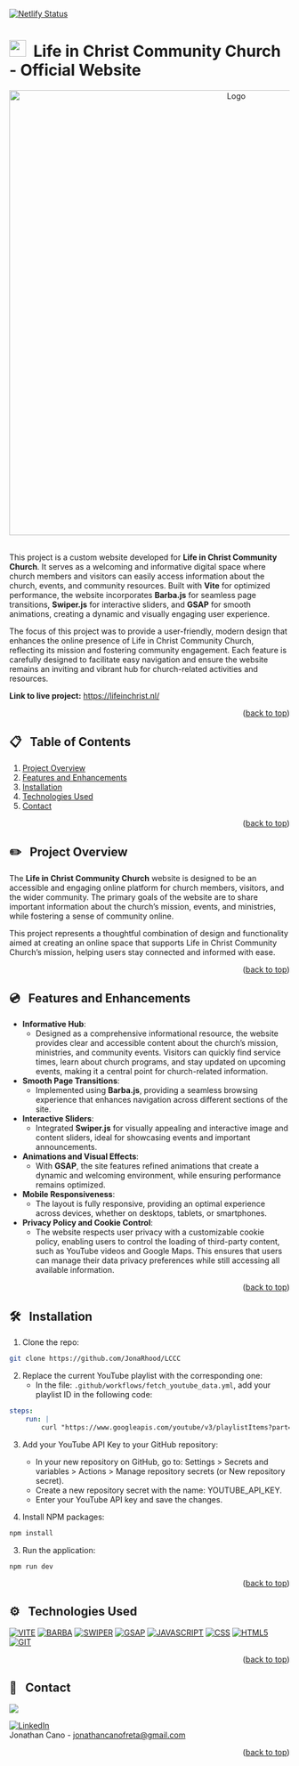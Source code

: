 <a id="readme-top"></a>

[![Netlify Status](https://api.netlify.com/api/v1/badges/3a8043ab-f8b2-495f-844b-192c62c3744c/deploy-status)](https://app.netlify.com/sites/lifeinchrist/deploys)

# <img src="https://i.giphy.com/media/v1.Y2lkPTc5MGI3NjExZHlxZnUzc3NlZm95YzU3Z3psOG41eGY2dTFzd2NmZ3V4bTdlZzVpZCZlcD12MV9pbnRlcm5hbF9naWZfYnlfaWQmY3Q9cw/gdTD9BIMWfPEnWmV4e/giphy.gif" width="30">&nbsp; Life in Christ Community Church - Official Website


<div align="center">
    <img src="/src/public/img/screenshotLCCC.jpg" alt="Logo" width="800" >
</div>
<br />

This project is a custom website developed for **Life in Christ Community Church**. It serves as a welcoming and informative digital space where church members and visitors can easily access information about the church, events, and community resources. Built with **Vite** for optimized performance, the website incorporates **Barba.js** for seamless page transitions, **Swiper.js** for interactive sliders, and **GSAP** for smooth animations, creating a dynamic and visually engaging user experience.

The focus of this project was to provide a user-friendly, modern design that enhances the online presence of Life in Christ Community Church, reflecting its mission and fostering community engagement. Each feature is carefully designed to facilitate easy navigation and ensure the website remains an inviting and vibrant hub for church-related activities and resources.



**Link to live project:** <a href="https://lifeinchrist.nl/">https://lifeinchrist.nl/</a><br/>



<p align="right">(<a href="#readme-top">back to top</a>)</p>

## 📋 &nbsp; Table of Contents

1. [Project Overview](#project-overview)
2. [Features and Enhancements](#features)
3. [Installation](#installation)
4. [Technologies Used](#technologies-used)
5. [Contact](#contact)

<p align="right">(<a href="#readme-top">back to top</a>)</p>


## ✏️ &nbsp; <a id="project-overview">Project Overview</a>

The **Life in Christ Community Church** website is designed to be an accessible and engaging online platform for church members, visitors, and the wider community. The primary goals of the website are to share important information about the church’s mission, events, and ministries, while fostering a sense of community online.

This project represents a thoughtful combination of design and functionality aimed at creating an online space that supports Life in Christ Community Church’s mission, helping users stay connected and informed with ease.

<p align="right">(<a href="#readme-top">back to top</a>)</p>

## 💿 &nbsp; <a id="features">Features and Enhancements</a>


- **Informative Hub**: 
    - Designed as a comprehensive informational resource, the website provides clear and accessible content about the church’s mission, ministries, and community events. Visitors can quickly find service times, learn about church programs, and stay updated on upcoming events, making it a central point for church-related information.
- **Smooth Page Transitions**: 
    - Implemented using **Barba.js**, providing a seamless browsing experience that enhances navigation across different sections of the site.
- **Interactive Sliders**: 
    - Integrated **Swiper.js** for visually appealing and interactive image and content sliders, ideal for showcasing events and important announcements.
- **Animations and Visual Effects**: 
    - With **GSAP**, the site features refined animations that create a dynamic and welcoming environment, while ensuring performance remains optimized.
- **Mobile Responsiveness**: 
    - The layout is fully responsive, providing an optimal experience across devices, whether on desktops, tablets, or smartphones.
- **Privacy Policy and Cookie Control**: 
    - The website respects user privacy with a customizable cookie policy, enabling users to control the loading of third-party content, such as YouTube videos and Google Maps. This ensures that users can manage their data privacy preferences while still accessing all available information.


<p align="right">(<a href="#readme-top">back to top</a>)</p>

## 🛠️ &nbsp; <a id="installation">Installation</a>

1. Clone the repo:
```bash
git clone https://github.com/JonaRhood/LCCC
```

2. Replace the current YouTube playlist with the corresponding one:
    - In the file: `.github/workflows/fetch_youtube_data.yml`, add your playlist ID in the following code:
```yml
steps:
    run: |
        curl "https://www.googleapis.com/youtube/v3/playlistItems?part=snippet&maxResults=50&playlistId=YOUR-PLAYLIST-ID&key=${YOUTUBE_API_KEY}" -o src/public/data/youtubeData.json
```

3. Add your YouTube API Key to your GitHub repository:
    - In your new repository on GitHub, go to: Settings > Secrets and variables > Actions > Manage repository secrets
    (or New repository secret).
    - Create a new repository secret with the name: YOUTUBE_API_KEY.
    - Enter your YouTube API key and save the changes.

2. Install NPM packages:
```bash
npm install
```

3. Run the application:
```bash
npm run dev
```

<p align="right">(<a href="#readme-top">back to top</a>)</p>

## ⚙️ &nbsp; <a id="technologies-used">Technologies Used</a>

[![VITE][Vite.js]][Vite-url]
[![BARBA][BARBA.js]][BARBA-url]
[![SWIPER][SWIPER.js]][SWIPER-url]
[![GSAP][GSAP.js]][GSAP-url]
[![JAVASCRIPT][JAVASCRIPT.js]][JAVASCRIPT-url]
[![CSS][CSS.js]][CSS-url]
[![HTML5][HTML5.js]][HTML5-url]
[![GIT][GIT.js]][GIT-url]

<p align="right">(<a href="#readme-top">back to top</a>)</p>

## 👤 &nbsp; <a id="contact">Contact</a>

<a href="https://github.com/JonaRhood/reddit-client/graphs/contributors">
  <img src="https://contrib.rocks/image?repo=JonaRhood/reddit-client" />
</a>

[![LinkedIn][linkedin-shield]][linkedin-url] <br />
Jonathan Cano -  jonathancanofreta@gmail.com

<p align="right">(<a href="#readme-top">back to top</a>)</p>

[Vite.js]: https://img.shields.io/badge/VITE-20232A?style=for-the-badge&logo=vite&logoColor=yellow
[Vite-url]: https://vite.dev/
[Barba.js]: https://img.shields.io/badge/BARBA.JS-20232A?style=for-the-badge&logo=&logoColor=yellow
[Barba-url]: https://barba.js.org/
[Swiper.js]: https://img.shields.io/badge/SWIPER.JS-20232A?style=for-the-badge&logo=swiper&logoColor=blue
[Swiper-url]: https://swiperjs.com/
[GSAP.js]: https://img.shields.io/badge/GSAP-20232A?style=for-the-badge&logo=greensock&logoColor=lime
[GSAP-url]: https://gsap.com/
[Javascript.js]: https://img.shields.io/badge/Javascript-20232A?style=for-the-badge&logo=JavaScript&logoColor=Y
[Javascript-url]: https://developer.mozilla.org/es/docs/Web/JavaScript
[CSS.js]: https://img.shields.io/badge/CSS3-20232A?style=for-the-badge&logo=css3&logoColor=306af1
[CSS-url]: https://developer.mozilla.org/es/docs/Web/CSS
[HTML5.js]: https://img.shields.io/badge/HTML5-20232A?style=for-the-badge&logo=html5&logoColor=e8571f
[HTML5-url]: https://developer.mozilla.org/es/docs/Glossary/HTML5
[Git.js]: https://img.shields.io/badge/git-20232A?style=for-the-badge&logo=git&logoColor=e8571f
[Git-url]: https://git-scm.com/
[linkedin-shield]: https://img.shields.io/badge/-LinkedIn-blue.svg?style=for-the-badge&logo=linkedin&colorBlue
[linkedin-url]: https://www.linkedin.com/in/jonathancanocalduch
